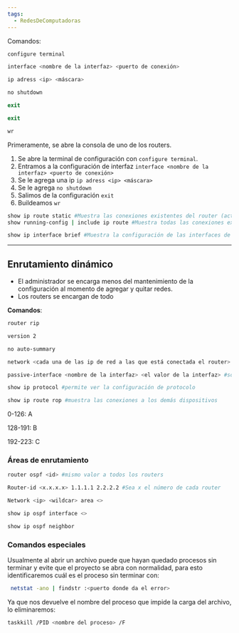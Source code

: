 ```yaml
---
tags:
  - RedesDeComputadoras
---
```

Comandos:
```Powershell
configure terminal

interface <nombre de la interfaz> <puerto de conexión>

ip adress <ip> <máscara>

no shutdown

exit

exit

wr
```

Primeramente, se abre la consola de uno de los routers.
1. Se abre la terminal de configuración con `configure terminal`.
2. Entramos a la configuración de interfaz `interface <nombre de la interfaz> <puerto de conexión>`
3. Se le agrega una ip `ip adress <ip> <máscara>` 
4. Se le agrega `no shutdown`
5. Salimos de la configuración `exit`
6. Buildeamos `wr`


```bash
show ip route static #Muestra las conexiones existentes del router (activas)
show running-config | include ip route #Muestra todas las conexiones existentes, aún las inactivas

show ip interface brief #Muestra la configuración de las interfaces de los routers
```

---

## Enrutamiento dinámico

- El administrador se encarga menos del mantenimiento de la configuración al momento de agregar y quitar redes.
- Los routers se encargan de todo

**Comandos**:

```bash
router rip

version 2

no auto-summary

network <cada una de las ip de red a las que está conectada el router>

passive-interface <nombre de la interfaz> <el valor de la interfaz> #solo a las computadoras

show ip protocol #permite ver la configuración de protocolo

show ip route rop #muestra las conexiones a los demás dispositivos
```

0-126: A

128-191: B

192-223: C


### Áreas de enrutamiento 

```bash
router ospf <id> #mismo valor a todos los routers

Router-id <x.x.x.x> 1.1.1.1 2.2.2.2 #Sea x el número de cada router

Network <ip> <wildcar> area <>

show ip ospf interface <>

show ip ospf neighbor
```


### Comandos especiales

Usualmente al abrir un archivo puede que hayan quedado procesos sin terminar y evite que el proyecto se abra con normalidad, para esto identificaremos cuál es el proceso sin terminar con:
```bash
 netstat -ano | findstr :<puerto donde da el error>
```
Ya que nos devuelve el nombre del proceso que impide la carga del archivo, lo eliminaremos:
```bash
taskkill /PID <nombre del proceso> /F
```

